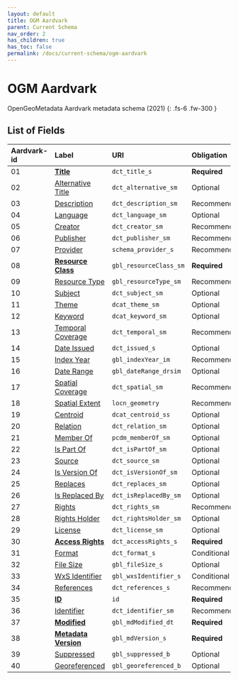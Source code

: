 ```yaml
---
layout: default
title: OGM Aardvark
parent: Current Schema
nav_order: 2
has_children: true
has_toc: false
permalink: /docs/current-schema/ogm-aardvark
---
```


# OGM Aardvark

OpenGeoMetadata Aardvark metadata schema (2021)
{: .fs-6 .fw-300 }


## List of Fields

| Aardvark-id     | Label                  | URI                | Obligation  |
|:----------------|:-----------------------|:-------------------|:------------|
| 01 | **[Title](https://opengeometadata.github.io/docs/aardvarkSchema/title)**                       | `dct_title_s`          | <span class="text-red-300">**Required**</span> |
| 02 | [Alternative Title](https://opengeometadata.github.io/docs/aardvarkSchema/alternative-title)   | `dct_alternative_sm`   | Optional    |
| 03 | [Description](https://opengeometadata.github.io/docs/aardvarkSchema/description)               | `dct_description_sm`   | Recommended |
| 04 | [Language](https://opengeometadata.github.io/docs/aardvarkSchema/language)                     | `dct_language_sm`      | Optional    |
| 05 | [Creator](https://opengeometadata.github.io/docs/aardvarkSchema/creator)                       | `dct_creator_sm`       | Recommended |
| 06 | [Publisher](https://opengeometadata.github.io/docs/aardvarkSchema/publisher)                   | `dct_publisher_sm`     | Recommended |
| 07 | [Provider](https://opengeometadata.github.io/docs/aardvarkSchema/provider)                     | `schema_provider_s`    | Recommended |
| 08 | **[Resource Class](https://opengeometadata.github.io/docs/aardvarkSchema/resource-class)**     | `gbl_resourceClass_sm` | <span class="text-red-300">**Required**</span> |
| 09 | [Resource Type](https://opengeometadata.github.io/docs/aardvarkSchema/resource-type)           | `gbl_resourceType_sm`  | Recommended |
| 10 | [Subject](https://opengeometadata.github.io/docs/aardvarkSchema/subject)                       | `dct_subject_sm`       | Optional    |
| 11 | [Theme](https://opengeometadata.github.io/docs/aardvarkSchema/theme)                           | `dcat_theme_sm`        | Optional    |
| 12 | [Keyword](https://opengeometadata.github.io/docs/aardvarkSchema/keyword)                       | `dcat_keyword_sm`      | Optional    |
| 13 | [Temporal Coverage](https://opengeometadata.github.io/docs/aardvarkSchema/temporal-coverage)   | `dct_temporal_sm`      | Recommended |
| 14 | [Date Issued](https://opengeometadata.github.io/docs/aardvarkSchema/date-issued)               | `dct_issued_s`         | Optional    |
| 15 | [Index Year](https://opengeometadata.github.io/docs/aardvarkSchema/index-year)                 | `gbl_indexYear_im`     | Recommended |
| 16 | [Date Range](https://opengeometadata.github.io/docs/aardvarkSchema/date-range)                 | `gbl_dateRange_drsim`  | Optional    |
| 17 | [Spatial Coverage](https://opengeometadata.github.io/docs/aardvarkSchema/spatial-coverage)     | `dct_spatial_sm`       | Recommended |
| 18 | [Spatial Extent](https://opengeometadata.github.io/docs/aardvarkSchema/spatial-extent)         | `locn_geometry`        | Recommended |
| 19 | [Centroid](https://opengeometadata.github.io/docs/aardvarkSchema/centroid)                     | `dcat_centroid_ss`     | Optional    |
| 20 | [Relation](https://opengeometadata.github.io/docs/aardvarkSchema/relation)                     | `dct_relation_sm`      | Optional    |
| 21 | [Member Of](https://opengeometadata.github.io/docs/aardvarkSchema/member-of)                   | `pcdm_memberOf_sm`     | Optional    |
| 22 | [Is Part Of](https://opengeometadata.github.io/docs/aardvarkSchema/is-part-of)                 | `dct_isPartOf_sm`      | Optional    |
| 23 | [Source](https://opengeometadata.github.io/docs/aardvarkSchema/source)                         | `dct_source_sm`        | Optional    |
| 24 | [Is Version Of](https://opengeometadata.github.io/docs/aardvarkSchema/is-version-of)           | `dct_isVersionOf_sm`   | Optional    |
| 25 | [Replaces](https://opengeometadata.github.io/docs/aardvarkSchema/replaces)                     | `dct_replaces_sm`      | Optional    |
| 26 | [Is Replaced By](https://opengeometadata.github.io/docs/aardvarkSchema/is-replaced-by)         | `dct_isReplacedBy_sm`  | Optional    |
| 27 | [Rights](https://opengeometadata.github.io/docs/aardvarkSchema/rights)                         | `dct_rights_sm`        | Recommended |
| 28 | [Rights Holder](https://opengeometadata.github.io/docs/aardvarkSchema/rights-holder)           | `dct_rightsHolder_sm`  | Optional    |
| 29 | [License](https://opengeometadata.github.io/docs/aardvarkSchema/license)                       | `dct_license_sm`       | Optional    |
| 30 | **[Access Rights](https://opengeometadata.github.io/docs/aardvarkSchema/access-rights)**       | `dct_accessRights_s`   | <span class="text-red-300">**Required**</span> |
| 31 | [Format](https://opengeometadata.github.io/docs/aardvarkSchema/format)                         | `dct_format_s`         | Conditional |
| 32 | [File Size](https://opengeometadata.github.io/docs/aardvarkSchema/file-size)                   | `gbl_fileSize_s`       | Optional    |
| 33 | [WxS Identifier](https://opengeometadata.github.io/docs/aardvarkSchema/wxs-identifier)         | `gbl_wxsIdentifier_s`  | Conditional |
| 34 | [References](https://opengeometadata.github.io/docs/aardvarkSchema/references)                 | `dct_references_s`     | Recommended |
| 35 | **[ID](https://opengeometadata.github.io/docs/aardvarkSchema/id)**                             | `id`                   | <span class="text-red-300">**Required**</span> |
| 36 | [Identifier](https://opengeometadata.github.io/docs/aardvarkSchema/identifier)                 | `dct_identifier_sm`    | Recommended |
| 37 | **[Modified](https://opengeometadata.github.io/docs/aardvarkSchema/modified)**                 | `gbl_mdModified_dt`    | <span class="text-red-300">**Required**</span> |
| 38 | **[Metadata Version](https://opengeometadata.github.io/docs/aardvarkSchema/metadata-version)** | `gbl_mdVersion_s`      | <span class="text-red-300">**Required**</span> |
| 39 | [Suppressed](https://opengeometadata.github.io/docs/aardvarkSchema/suppressed)                 | `gbl_suppressed_b`     | Optional    |
| 40 | [Georeferenced](https://opengeometadata.github.io/docs/aardvarkSchema/georeferenced)           | `gbl_georeferenced_b`  | Optional    |
